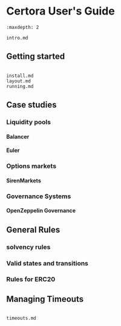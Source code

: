 Certora User's Guide
====================

```{toctree}
:maxdepth: 2

intro.md
```

Getting started
---------------

```{toctree}

install.md
layout.md
running.md
```

Case studies
------------

### Liquidity pools

#### Balancer
#### Euler

### Options markets

#### SirenMarkets

### Governance Systems

#### OpenZeppelin Governance

General Rules
-------------

### solvency rules
### Valid states and transitions
### Rules for ERC20

Managing Timeouts
-----------------

```{toctree}

timeouts.md
```

